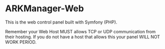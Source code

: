 # ARKManager-Web
This is the web control panel built with Symfony (PHP).

Remember your Web Host MUST allows TCP or UDP communication from their hosting. If you do not have a host that allows this your panel WILL NOT WORK PERIOD.

